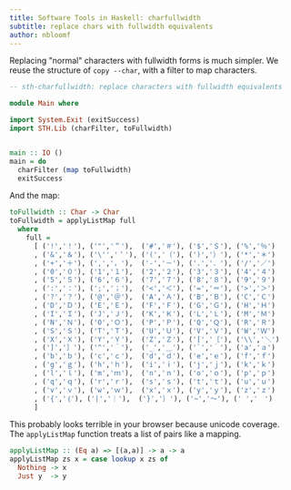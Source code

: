 ```yaml
---
title: Software Tools in Haskell: charfullwidth
subtitle: replace chars with fullwidth equivalents
author: nbloomf
---
```


Replacing "normal" characters with fullwidth forms is much simpler. We reuse the structure of ``copy --char``, with a filter to map characters.


```haskell
-- sth-charfullwidth: replace characters with fullwidth equivalents

module Main where

import System.Exit (exitSuccess)
import STH.Lib (charFilter, toFullwidth)


main :: IO ()
main = do
  charFilter (map toFullwidth)
  exitSuccess
```


And the map:


```haskell
toFullwidth :: Char -> Char
toFullwidth = applyListMap full
  where
    full =
      [ ('!','！'), ('"','＂'),  ('#','＃'), ('$','＄'), ('%','％')
      , ('&','＆'), ('\'','＇'), ('(','（'), (')','）'), ('*','＊')
      , ('+','＋'), (',','，'),  ('-','－'), ('.','．'), ('/','／')
      , ('0','０'), ('1','１'),  ('2','２'), ('3','３'), ('4','４')
      , ('5','５'), ('6','６'),  ('7','７'), ('8','８'), ('9','９')
      , (':','：'), (';','；'),  ('<','＜'), ('=','＝'), ('>','＞')
      , ('?','？'), ('@','＠'),  ('A','Ａ'), ('B','Ｂ'), ('C','Ｃ')
      , ('D','Ｄ'), ('E','Ｅ'),  ('F','Ｆ'), ('G','Ｇ'), ('H','Ｈ')
      , ('I','Ｉ'), ('J','Ｊ'),  ('K','Ｋ'), ('L','Ｌ'), ('M','Ｍ')
      , ('N','Ｎ'), ('O','Ｏ'),  ('P','Ｐ'), ('Q','Ｑ'), ('R','Ｒ')
      , ('S','Ｓ'), ('T','Ｔ'),  ('U','Ｕ'), ('V','Ｖ'), ('W','Ｗ')
      , ('X','Ｘ'), ('Y','Ｙ'),  ('Z','Ｚ'), ('[','［'), ('\\','＼')
      , (']','］'), ('^','＾'),  ('_','＿'), ('`','｀'), ('a','ａ')
      , ('b','ｂ'), ('c','ｃ'),  ('d','ｄ'), ('e','ｅ'), ('f','ｆ')
      , ('g','ｇ'), ('h','ｈ'),  ('i','ｉ'), ('j','ｊ'), ('k','ｋ')
      , ('l','ｌ'), ('m','ｍ'),  ('n','ｎ'), ('o','ｏ'), ('p','ｐ')
      , ('q','ｑ'), ('r','ｒ'),  ('s','ｓ'), ('t','ｔ'), ('u','ｕ')
      , ('v','ｖ'), ('w','ｗ'),  ('x','ｘ'), ('y','ｙ'), ('z','ｚ')
      , ('{','｛'), ('|','｜'),  ('}','｝'), ('~','～'), (' ','　')
      ]
```


This probably looks terrible in your browser because unicode coverage. The ``applyListMap`` function treats a list of pairs like a mapping.


```haskell
applyListMap :: (Eq a) => [(a,a)] -> a -> a
applyListMap zs x = case lookup x zs of
  Nothing -> x
  Just y  -> y
```
